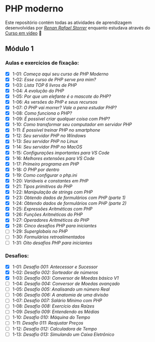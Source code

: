 # PHP moderno

Este repositório contém todas as atividades de aprendizagem desenvolvidas por _[Renan Rafael Storrer](https://www.linkedin.com/in/renanstorrer/)_ enquanto estudava através do [Curso em video](https://www.youtube.com/@CursoemVideo) :rocket:

## Módulo 1

### Aulas e exercícios de fixação:

- [X] 1-01: _Começa aqui seu curso de PHP Moderno_
- [X] 1-02: _Esse curso de PHP serve pra mim?_
- [X] 1-03: _Lista TOP 6 livros de PHP_
- [X] 1-04: _A evolução do PHP_
- [X] 1-05: _Por que um elefante é o mascote do PHP?_
- [X] 1-06: _As versões do PHP e seus recursos_
- [X] 1-07: _O PHP vai morrer? Vale a pena estudar PHP?_
- [X] 1-08: _Como funciona o PHP?_
- [X] 1-09: _É possível criar qualquer coisa com PHP?_
- [X] 1-10: _Como transformar seu computador em servidor PHP_
- [X] 1-11: _É possível treinar PHP no smartphone_
- [X] 1-12: _Seu servidor PHP no Windows_
- [X] 1-13: _Seu servidor PHP no Linux_
- [X] 1-14: _Seu servidor PHP no MacOS_
- [X] 1-15: _Configurações importantes para VS Code_
- [X] 1-16: _Melhores extensões para VS Code_
- [X] 1-17: _Primeiro programa em PHP_
- [X] 1-18: _O PHP por dentro_
- [X] 1-19: _Como configurar o php.ini_
- [X] 1-20: _Variáveis e constantes em PHP_
- [X] 1-21: _Tipos primitivos do PHP_
- [X] 1-22: _Manipulação de strings com PHP_
- [X] 1-23: _Obtendo dados de formulários com PHP (parte 1)_
- [X] 1-24: _Obtendo dados de formulários com PHP (parte 2)_
- [X] 1-25: _Expressões Aritméticas com PHP_
- [X] 1-26: _Funções Aritméticas do PHP_
- [X] 1-27: _Operadores Aritméticos do PHP_
- [X] 1-28: _Cinco desafios PHP para iniciantes_
- [ ] 1-29: _Superglobais no PHP_
- [ ] 1-30: _Formulários retroalimentados_
- [ ] 1-31: _Oito desafios PHP para iniciantes_

### Desafios:

- [X] 1-01: _Desafio 001: Antecessor e Sucessor_
- [X] 1-02: _Desafio 002: Sorteador de números_
- [X] 1-03: _Desafio 003: Conversor de Moedas básico V1_
- [ ] 1-04: _Desafio 004: Conversor de Moedas avançado_
- [ ] 1-05: _Desafio 005: Analisando um número Real_
- [ ] 1-06: _Desafio 006: A anatomia de uma divisão_
- [ ] 1-07: _Desafio 007: Salário Mínimo com PHP_
- [ ] 1-08: _Desafio 008: Exercício das Raízes_
- [ ] 1-09: _Desafio 009: Entendendo as Médias_
- [ ] 1-10: _Desafio 010: Máquina do Tempo_
- [ ] 1-11: _Desafio 011: Reajustar Preços_
- [ ] 1-12: _Desafio 012: Calculadora de Tempo_
- [ ] 1-13: _Desafio 013: Simulando um Caixa Eletrônico_
